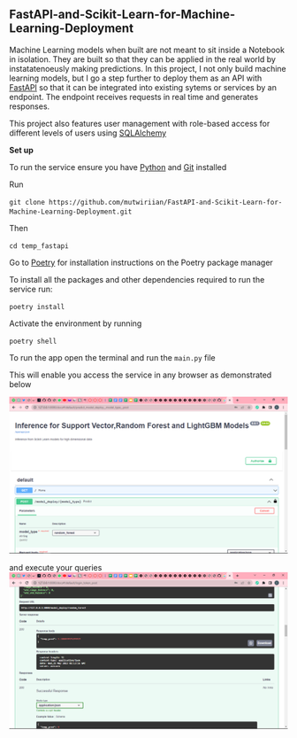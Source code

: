 ## FastAPI-and-Scikit-Learn-for-Machine-Learning-Deployment
Machine Learning models when built are not meant to sit inside a Notebook in isolation.
They are built so that they can be applied in the real world by instatatenoeusly
making predictions. In this project, I not only build machine learning models, but I go a step further to deploy them as an API with [FastAPI](https://fastapi.tiangolo.com/lo/) so 
that it can be integrated into existing sytems or services by an  endpoint. The endpoint receives requests in real time
and generates responses. 

This project also features user management with role-based access for different levels of users using [SQLAlchemy](https://docs.sqlalchemy.org/en/14/orm/tutorial.html)

**Set up**

To run the service ensure you have [Python](https://www.python.org/downloads/) and [Git](https://git-scm.com/downloads) installed

Run 

`git clone https://github.com/mutwiriian/FastAPI-and-Scikit-Learn-for-Machine-Learning-Deployment.git`

Then 

`cd temp_fastapi`

Go to [Poetry](https://python-poetry.org/docs/) for installation instructions on the Poetry package manager

To install all the packages and other dependencies required to run the service run: 

`poetry install`

Activate the environment by running 

`poetry shell`



To run the app open the terminal and run the `main.py` file

This will enable you access the service in any browser as demonstrated below

![Alt text](assets/Screenshot%20(14).png)

and execute your queries
![Alt text](assets/Screenshot%20(15).png)
